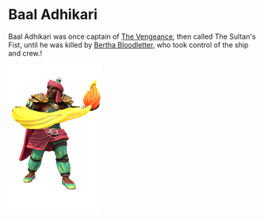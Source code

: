 # Baal Adhikari
Baal Adhikari was once captain of [The Vengeance](../../Organisations/Bloodswords/Ships/The%20Vengeance.md), then called The Sultan's Fist, until he was killed by [Bertha Bloodletter](Bertha%20Bloodletter.md), who took control of the ship and crew.!

![](BaalAdhikari.png)